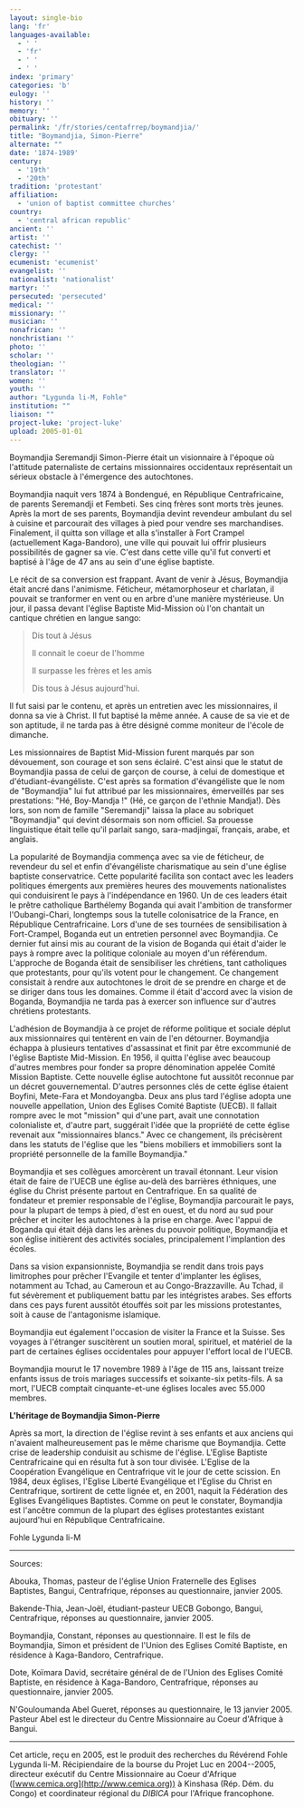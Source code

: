 ```yaml
---
layout: single-bio
lang: 'fr'
languages-available:
  - ' '
  - 'fr'
  - ' '
  - ' '
index: 'primary'
categories: 'b'
eulogy: ''
history: ''
memory: ''
obituary: ''
permalink: '/fr/stories/centafrrep/boymandjia/'
title: "Boymandjia, Simon-Pierre"
alternate: ""
date: '1874-1989'
century:
  - '19th'
  - '20th'
tradition: 'protestant'
affiliation:
  - 'union of baptist committee churches'
country:
  - 'central african republic'
ancient: ''
artist: ''
catechist: ''
clergy: ''
ecumenist: 'ecumenist'
evangelist: ''
nationalist: 'nationalist'
martyr: ''
persecuted: 'persecuted'
medical: ''
missionary: ''
musician: ''
nonafrican: ''
nonchristian: ''
photo: ''
scholar: ''
theologian: ''
translator: ''
women: ''
youth: ''
author: "Lygunda li-M, Fohle"
institution: ""
liaison: ""
project-luke: 'project-luke'
upload: 2005-01-01
---
```




Boymandjia Seremandji Simon-Pierre était un visionnaire à l'époque où l'attitude paternaliste de certains missionnaires occidentaux représentait un sérieux obstacle à l'émergence des autochtones.

Boymandjia naquit vers 1874 à Bondengué, en République Centrafricaine, de parents Seremandji et Fembeti. Ses cinq frères sont morts très jeunes. Après la mort de ses parents, Boymandjia devint revendeur ambulant du sel à cuisine et parcourait des villages à pied pour vendre ses marchandises. Finalement, il quitta son village et alla s'installer à Fort Crampel (actuellement Kaga-Bandoro), une ville qui pouvait lui offrir plusieurs possibilités de gagner sa vie. C'est dans cette ville qu'il fut converti et baptisé à l'âge de 47 ans au sein d'une église baptiste.

Le récit de sa conversion est frappant. Avant de venir à Jésus, Boymandjia était ancré dans l'animisme. Féticheur, métamorphoseur et charlatan, il pouvait se tranformer en vent ou en arbre d'une manière mystérieuse. Un jour, il passa devant l'église Baptiste Mid-Mission où l'on chantait un cantique chrétien en langue sango:

> Dis tout à Jésus
>
> Il connait le coeur de l'homme
>
> Il surpasse les frères et les amis
>
> Dis tous à Jésus aujourd'hui.
>

Il fut saisi par le contenu, et après un entretien avec les missionnaires, il donna sa vie à Christ. Il fut baptisé la même année. A cause de sa vie et de son aptitude, il ne tarda pas à être désigné comme moniteur de l'école de dimanche.

Les missionnaires de Baptist Mid-Mission furent marqués par son dévouement, son courage et son sens éclairé. C'est ainsi que le statut de Boymandjia passa de celui de garçon de course, à celui de domestique et d'étudiant-évangéliste. C'est après sa formation d'évangéliste que le nom de "Boymandjia" lui fut attribué par les missionnaires, émerveillés par ses prestations: "Hé, Boy-Mandja !" (Hé, ce garçon de l'ethnie Mandja!). Dès lors, son nom de famille "Seremandji" laissa la place au sobriquet "Boymandjia" qui devint désormais son nom officiel. Sa prouesse linguistique était telle qu'il parlait sango, sara-madjingaï, français, arabe, et anglais.

La popularité de Boymandjia commença avec sa vie de féticheur, de revendeur du sel et enfin d'évangéliste charismatique au sein d'une église baptiste conservatrice. Cette popularité facilita son contact avec les leaders politiques émergents aux premières heures des mouvements nationalistes qui conduisirent le pays à l'indépendance en 1960. Un de ces leaders était le prêtre catholique Barthélemy Boganda qui avait l'ambition de transformer l'Oubangi-Chari, longtemps sous la tutelle colonisatrice de la France, en République Centrafricaine. Lors d'une de ses tournées de sensibilisation à Fort-Crampel, Boganda eut un entretien personnel avec Boymandjia. Ce dernier fut ainsi mis au courant de la vision de Boganda qui était d'aider le pays à rompre avec la politique coloniale au moyen d'un référendum. L'approche de Boganda était de sensibiliser les chrétiens, tant catholiques que protestants, pour qu'ils votent pour le changement. Ce changement consistait à rendre aux autochtones le droit de se prendre en charge et de se diriger dans tous les domaines. Comme il était d'accord avec la vision de Boganda, Boymandjia ne tarda pas à exercer son influence sur d'autres chrétiens protestants.

L'adhésion de Boymandjia à ce projet de réforme politique et sociale déplut aux missionnaires qui tentèrent en vain de l'en détourner. Boymandjia échappa à plusieurs tentatives d'assassinat et finit par être excommunié de l'église Baptiste Mid-Mission. En 1956, il quitta l'église avec beaucoup d'autres membres pour fonder sa propre dénomination appelée Comité Mission Baptiste. Cette nouvelle église autochtone fut aussitôt reconnue par un décret gouvernemental. D'autres personnes clés de cette église étaient Boyfini, Mete-Fara et Mondoyangba. Deux ans plus tard l'église adopta une nouvelle appellation, Union des Eglises Comité Baptiste (UECB). Il fallait rompre avec le mot "mission" qui d'une part, avait une connotation colonialiste et, d'autre part, suggérait l'idée que la propriété de cette église revenait aux "missionnaires blancs."  Avec ce changement, ils précisèrent dans les statuts de l'église que les "biens mobiliers et immobiliers sont la propriété personnelle de la famille Boymandjia."

Boymandjia et ses collègues amorcèrent un travail étonnant. Leur vision était de faire de l'UECB une église au-delà des barrières éthniques, une église du Christ présente partout en Centrafrique. En sa qualité de fondateur et premier responsable de l'église, Boymandjia parcourait le pays, pour la plupart de temps à pied, d'est en ouest, et du nord au sud pour prêcher et inciter les autochtones à la prise en charge. Avec l'appui de Boganda qui était déjà dans les arènes du pouvoir politique, Boymandjia et son église initièrent des activités sociales, principalement l'implantion des écoles.

Dans sa vision expansionniste, Boymandjia se rendit dans trois pays limitrophes pour prêcher l'Evangile et tenter d'implanter les églises, notamment au Tchad, au Cameroun et au Congo-Brazzaville. Au Tchad, il fut sévèrement et publiquement battu par les intégristes arabes. Ses efforts dans ces pays furent aussitôt étouffés soit par les missions protestantes, soit à cause de l'antagonisme islamique.

Boymandjia eut également l'occasion de visiter la France et la Suisse. Ses voyages à l'étranger suscitèrent un soutien moral, spirituel, et matériel de la part de certaines églises occidentales pour appuyer l'effort local de l'UECB.

Boymandjia mourut le 17 novembre 1989 à l'âge de 115 ans, laissant treize enfants issus de trois mariages successifs et soixante-six petits-fils. A sa mort, l'UECB comptait cinquante-et-une églises locales avec 55.000 membres.

**L'héritage de Boymandjia Simon-Pierre**

Après sa mort, la direction de l'église revint à ses enfants et aux anciens qui n'avaient malheureusement pas le même charisme que Boymandjia. Cette crise de leadership conduisit au schisme de l'église. L'Eglise Baptiste Centrafricaine qui en résulta fut à son tour divisée. L'Eglise de la Coopération Evangélique en Centrafrique vit le jour de cette scission. En 1984, deux églises, l'Eglise Liberté Evangélique et l'Eglise du Christ en Centrafrique, sortirent de cette lignée et, en 2001, naquit la Fédération des Eglises Evangéliques Baptistes. Comme on peut le constater, Boymandjia est l'ancêtre commun de la plupart des églises protestantes existant aujourd'hui en République Centrafricaine.

Fohle Lygunda li-M

---

Sources:

Abouka, Thomas, pasteur de l'église Union Fraternelle des Eglises Baptistes, Bangui, Centrafrique, réponses au questionnaire, janvier 2005.

Bakende-Thia, Jean-Joël, étudiant-pasteur UECB Gobongo, Bangui, Centrafrique, réponses au questionnaire, janvier 2005.

Boymandjia, Constant, réponses au questionnaire.  Il est le fils de Boymandjia, Simon et président de l'Union des Eglises Comité Baptiste, en résidence à Kaga-Bandoro, Centrafrique.

Dote, Koïmara David, secrétaire général de de l'Union des Eglises Comité Baptiste, en résidence à Kaga-Bandoro, Centrafrique, réponses au questionnaire, janvier 2005.

N'Gouloumanda Abel Gueret, réponses au questionnaire, le 13 janvier 2005. Pasteur Abel est le directeur du Centre Missionnaire au Coeur d'Afrique à Bangui.

---

Cet article, re&ccedil;u en 2005, est le produit des recherches du R&eacute;v&eacute;rend Fohle Lygunda li-M.  R&eacute;cipiendaire de la bourse du Projet Luc en 2004--2005, directeur ex&eacute;cutif du Centre Missionnaire au Coeur d'Afrique ([www.cemica.org](http://www.cemica.org)) &agrave; Kinshasa (R&eacute;p. D&eacute;m. du Congo) et coordinateur r&eacute;gional du *DIBICA* pour l'Afrique francophone.
